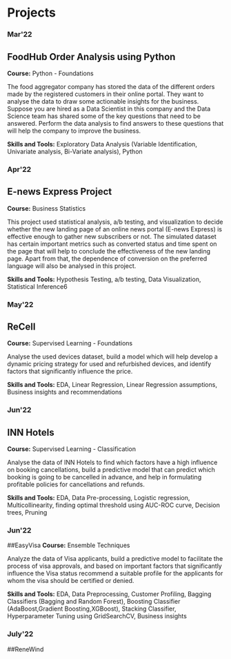 # Projects
### Mar'22
## FoodHub Order Analysis using Python
**Course:** Python - Foundations

The food aggregator company has stored the data of the different orders made by the registered customers in their online portal. They want to analyse the data to draw some actionable insights for the business. Suppose you are hired as a Data Scientist in this company and the Data Science team has shared some of the key questions that need to be answered. Perform the data analysis to find answers to these questions that will help the company to improve the business.

**Skills and Tools:** Exploratory Data Analysis (Variable Identification, Univariate analysis, Bi-Variate analysis), Python

### Apr'22
## E-news Express Project
**Course:** Business Statistics

This project used statistical analysis, a/b testing, and visualization to decide whether the new landing page of an online news portal (E-news Express) is effective enough to gather new subscribers or not. The simulated dataset has certain important metrics such as converted status and time spent on the page that will help to conclude the effectiveness of the new landing page. Apart from that, the dependence of conversion on the preferred language will also be analysed in this project.

**Skills and Tools:** Hypothesis Testing, a/b testing, Data Visualization, Statistical Inference6

### May'22
## ReCell
**Course:** Supervised Learning - Foundations

Analyse the used devices dataset, build a model which will help develop a dynamic pricing strategy for used and refurbished devices, and identify factors that significantly influence the price.

**Skills and Tools:** EDA, Linear Regression, Linear Regression assumptions, Business insights and recommendations


### Jun'22
## INN Hotels
**Course:** Supervised Learning - Classification

Analyse the data of INN Hotels to find which factors have a high influence on booking cancellations, build a predictive model that can predict which booking is going to be cancelled in advance, and help in formulating profitable policies for cancellations and refunds.

**Skills and Tools:** EDA, Data Pre-processing, Logistic regression, Multicollinearity, finding optimal threshold using AUC-ROC curve, Decision trees, Pruning


### Jun'22
##EasyVisa
**Course:** Ensemble Techniques

Analyze the data of Visa applicants, build a predictive model to facilitate the process of visa approvals, and based on important factors that significantly influence the Visa status recommend a suitable profile for the applicants for whom the visa should be certified or denied.

**Skills and Tools:** EDA, Data Preprocessing, Customer Profiling, Bagging Classifiers (Bagging and Random Forest), Boosting Classifier (AdaBoost,Gradient Boosting,XGBoost), Stacking Classifier, Hyperparameter Tuning using GridSearchCV, Business insights


### July'22
##ReneWind
